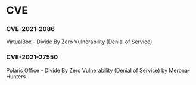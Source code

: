 # CVE

### CVE-2021-2086
VirtualBox - Divide By Zero Vulnerability (Denial of Service)

### CVE-2021-27550
Polaris Office - Divide By Zero Vulnerability (Denial of Service) by Merona-Hunters
